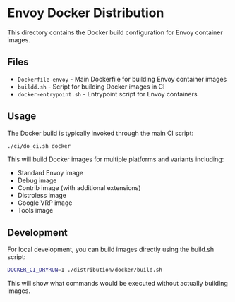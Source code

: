 # Envoy Docker Distribution

This directory contains the Docker build configuration for Envoy container images.

## Files

- `Dockerfile-envoy` - Main Dockerfile for building Envoy container images
- `buildd.sh` - Script for building Docker images in CI
- `docker-entrypoint.sh` - Entrypoint script for Envoy containers

## Usage

The Docker build is typically invoked through the main CI script:

```bash
./ci/do_ci.sh docker
```

This will build Docker images for multiple platforms and variants including:
- Standard Envoy image
- Debug image
- Contrib image (with additional extensions)
- Distroless image
- Google VRP image
- Tools image

## Development

For local development, you can build images directly using the build.sh script:

```bash
DOCKER_CI_DRYRUN=1 ./distribution/docker/build.sh
```

This will show what commands would be executed without actually building images.
